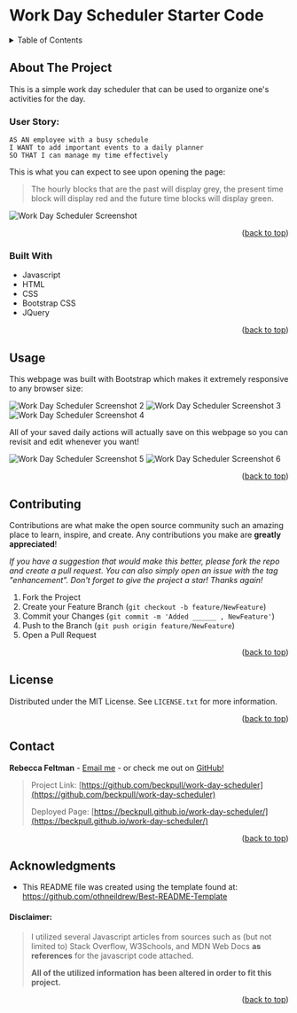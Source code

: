 <a name="readme-top"></a>

# Work Day Scheduler Starter Code


<!-- TABLE OF CONTENTS -->
<details>
  <summary>Table of Contents</summary>
  <ol>
    <li>
      <a href="#about-the-project">About The Project</a>
      <ul>
        <li><a href="#built-with">Built With</a></li>
      </ul>
    </li>
    <li><a href="#usage">Usage</a></li>
    <li><a href="#contributing">Contributing</a></li>
    <li><a href="#license">License</a></li>
    <li><a href="#contact">Contact</a></li>
    <li><a href="#acknowledgments">Acknowledgements</a></li>
  </ol>
</details>

<!-- ABOUT THE PROJECT -->
## About The Project
This is a simple work day scheduler that can be used to organize one's activities for the day.

### User Story:

    AS AN employee with a busy schedule
    I WANT to add important events to a daily planner
    SO THAT I can manage my time effectively

This is what you can expect to see upon opening the page:

> The hourly blocks that are the past will display grey, the present time block will display red and the future time blocks will display green.

![Work Day Scheduler Screenshot](./assets/picture-1.png)
<p align="right">(<a href="#readme-top">back to top</a>)</p>

### Built With

* Javascript
* HTML
* CSS
* Bootstrap CSS
* JQuery

<p align="right">(<a href="#readme-top">back to top</a>)</p>

<!-- USAGE EXAMPLES -->
## Usage

This webpage was built with Bootstrap which makes it extremely responsive to any browser size:

![Work Day Scheduler Screenshot 2](./assets/picture-3.png)
![Work Day Scheduler Screenshot 3](./assets/picture-2.png)
![Work Day Scheduler Screenshot 4](./assets/picture-6.png)


All of your saved daily actions will actually save on this webpage so you can revisit and edit whenever you want!

![Work Day Scheduler Screenshot 5](./assets/picture-4.png)
![Work Day Scheduler Screenshot 6](./assets/picture-5.png)

<p align="right">(<a href="#readme-top">back to top</a>)</p>

<!-- CONTRIBUTING -->
## Contributing

Contributions are what make the open source community such an amazing place to learn, inspire, and create. Any contributions you make are **greatly appreciated**!

_If you have a suggestion that would make this better, please fork the repo and create a pull request. You can also simply open an issue with the tag "enhancement".
Don't forget to give the project a star! Thanks again!_

1. Fork the Project
2. Create your Feature Branch (`git checkout -b feature/NewFeature`)
3. Commit your Changes (`git commit -m 'Added ______ , NewFeature'`)
4. Push to the Branch (`git push origin feature/NewFeature`)
5. Open a Pull Request

<p align="right">(<a href="#readme-top">back to top</a>)</p>

<!-- LICENSE -->
## License

Distributed under the MIT License. See `LICENSE.txt` for more information.

<p align="right">(<a href="#readme-top">back to top</a>)</p>

<!-- CONTACT -->
## Contact

**Rebecca Feltman** - [Email me](mailto:beckpull@icloud.com) - or check me out on [GitHub!](https://github.com/beckpull) 

>Project Link: [https://github.com/beckpull/work-day-scheduler](https://github.com/beckpull/work-day-scheduler)
>
>Deployed Page: [https://beckpull.github.io/work-day-scheduler/](https://beckpull.github.io/work-day-scheduler/)

<p align="right">(<a href="#readme-top">back to top</a>)</p>

<!-- ACKNOWLEDGMENTS -->
## Acknowledgments

* This README file was created using the template found at: https://github.com/othneildrew/Best-README-Template

#### Disclaimer: 
> I utilized several Javascript articles from sources such as (but not limited to) Stack Overflow, W3Schools, and MDN Web Docs **as references** for the javascript code attached. 
>
>**All of the utilized information has been altered in order to fit this project.** 

<p align="right">(<a href="#readme-top">back to top</a>)</p>
